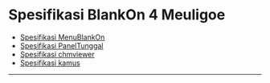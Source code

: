 # Spesifikasi BlankOn 4 Meuligoe
  + [Spesifikasi MenuBlankOn](http://dev.blankonlinux.or.id/wiki/4/Spesifikasi/MenuBlankOn)
  + [Spesifikasi PanelTunggal](http://dev.blankonlinux.or.id/wiki/4/Spesifikasi/PanelTunggal)
  + [Spesifikasi chmviewer](http://dev.blankonlinux.or.id/wiki/4/Spesifikasi/chmviewer)
  + [Spesifikasi kamus](http://dev.blankonlinux.or.id/wiki/4/Spesifikasi/kamus)





---
 



